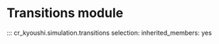 # Transitions module

::: cr_kyoushi.simulation.transitions
    selection:
        inherited_members: yes
